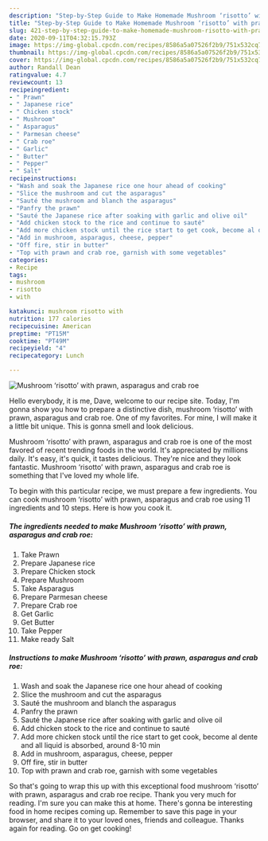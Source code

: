```yaml
---
description: "Step-by-Step Guide to Make Homemade Mushroom ‘risotto’ with prawn, asparagus and crab roe"
title: "Step-by-Step Guide to Make Homemade Mushroom ‘risotto’ with prawn, asparagus and crab roe"
slug: 421-step-by-step-guide-to-make-homemade-mushroom-risotto-with-prawn-asparagus-and-crab-roe
date: 2020-09-11T04:32:15.793Z
image: https://img-global.cpcdn.com/recipes/8586a5a07526f2b9/751x532cq70/mushroom-risotto-with-prawn-asparagus-and-crab-roe-recipe-main-photo.jpg
thumbnail: https://img-global.cpcdn.com/recipes/8586a5a07526f2b9/751x532cq70/mushroom-risotto-with-prawn-asparagus-and-crab-roe-recipe-main-photo.jpg
cover: https://img-global.cpcdn.com/recipes/8586a5a07526f2b9/751x532cq70/mushroom-risotto-with-prawn-asparagus-and-crab-roe-recipe-main-photo.jpg
author: Randall Dean
ratingvalue: 4.7
reviewcount: 13
recipeingredient:
- " Prawn"
- " Japanese rice"
- " Chicken stock"
- " Mushroom"
- " Asparagus"
- " Parmesan cheese"
- " Crab roe"
- " Garlic"
- " Butter"
- " Pepper"
- " Salt"
recipeinstructions:
- "Wash and soak the Japanese rice one hour ahead of cooking"
- "Slice the mushroom and cut the asparagus"
- "Sauté the mushroom and blanch the asparagus"
- "Panfry the prawn"
- "Sauté the Japanese rice after soaking with garlic and olive oil"
- "Add chicken stock to the rice and continue to sauté"
- "Add more chicken stock until the rice start to get cook, become al dente and all liquid is absorbed, around 8-10 min"
- "Add in mushroom, asparagus, cheese, pepper"
- "Off fire, stir in butter"
- "Top with prawn and crab roe, garnish with some vegetables"
categories:
- Recipe
tags:
- mushroom
- risotto
- with

katakunci: mushroom risotto with 
nutrition: 177 calories
recipecuisine: American
preptime: "PT15M"
cooktime: "PT49M"
recipeyield: "4"
recipecategory: Lunch

---
```



![Mushroom ‘risotto’ with prawn, asparagus and crab roe](https://img-global.cpcdn.com/recipes/8586a5a07526f2b9/751x532cq70/mushroom-risotto-with-prawn-asparagus-and-crab-roe-recipe-main-photo.jpg)

Hello everybody, it is me, Dave, welcome to our recipe site. Today, I'm gonna show you how to prepare a distinctive dish, mushroom ‘risotto’ with prawn, asparagus and crab roe. One of my favorites. For mine, I will make it a little bit unique. This is gonna smell and look delicious.

Mushroom ‘risotto’ with prawn, asparagus and crab roe is one of the most favored of recent trending foods in the world. It's appreciated by millions daily. It's easy, it's quick, it tastes delicious. They're nice and they look fantastic. Mushroom ‘risotto’ with prawn, asparagus and crab roe is something that I've loved my whole life.




To begin with this particular recipe, we must prepare a few ingredients. You can cook mushroom ‘risotto’ with prawn, asparagus and crab roe using 11 ingredients and 10 steps. Here is how you cook it.

<!--inarticleads1-->

##### The ingredients needed to make Mushroom ‘risotto’ with prawn, asparagus and crab roe:

1. Take  Prawn
1. Prepare  Japanese rice
1. Prepare  Chicken stock
1. Prepare  Mushroom
1. Take  Asparagus
1. Prepare  Parmesan cheese
1. Prepare  Crab roe
1. Get  Garlic
1. Get  Butter
1. Take  Pepper
1. Make ready  Salt




<!--inarticleads2-->

##### Instructions to make Mushroom ‘risotto’ with prawn, asparagus and crab roe:

1. Wash and soak the Japanese rice one hour ahead of cooking
1. Slice the mushroom and cut the asparagus
1. Sauté the mushroom and blanch the asparagus
1. Panfry the prawn
1. Sauté the Japanese rice after soaking with garlic and olive oil
1. Add chicken stock to the rice and continue to sauté
1. Add more chicken stock until the rice start to get cook, become al dente and all liquid is absorbed, around 8-10 min
1. Add in mushroom, asparagus, cheese, pepper
1. Off fire, stir in butter
1. Top with prawn and crab roe, garnish with some vegetables




So that's going to wrap this up with this exceptional food mushroom ‘risotto’ with prawn, asparagus and crab roe recipe. Thank you very much for reading. I'm sure you can make this at home. There's gonna be interesting food in home recipes coming up. Remember to save this page in your browser, and share it to your loved ones, friends and colleague. Thanks again for reading. Go on get cooking!
